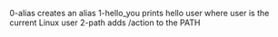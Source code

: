 0-alias creates an alias
1-hello_you prints hello user where user is the current Linux user
2-path adds /action to the PATH
